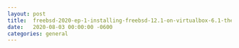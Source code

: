 ```yaml
---
layout:	post
title:	freebsd-2020-ep-1-installing-freebsd-12.1-on-virtualbox-6.1-the-long-version
date:	2020-08-03 00:00:00 -0600
categories:	general
---
```


